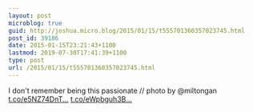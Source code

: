 ```yaml
---
layout: post
microblog: true
guid: http://joshua.micro.blog/2015/01/15/t555701360357023745.html
post_id: 39186
date: 2015-01-15T23:21:43+1100
lastmod: 2019-07-30T17:41:39+1100
type: post
url: /2015/01/15/t555701360357023745.html
---
```

I don't remember being this passionate // photo by @miltongan [t.co/e5NZ74DnT...](http://t.co/e5NZ74DnTY) [t.co/eWpbguh3B...](http://t.co/eWpbguh3BB)
